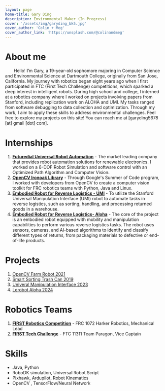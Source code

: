 ```yaml
---
layout: page
home-title: Gary Ding 
description: Environmental Maker (In Progress)
cover: '/assets/img/garyding_bk5.jpg'
cover_author: 'Colin + Meg'
cover_author_link: 'https://unsplash.com/@colinandmeg'
---
```


# About me

&emsp;&emsp;Hello! I’m Gary, a 19-year-old sophomore majoring in Computer Science and Environmental Science at Dartmouth College, originally from San Jose, California. My journey with robotics began eight years ago when I first participated in FTC (First Tech Challenge) competitions, which sparked a deep interest in intelligent robots. During high school and college, I interned at a robotics company where I worked on projects involving papers from Stanford, including replication work on ALOHA and UMI. My tasks ranged from software debugging to data collection and optimization. Through my work, I aim to apply these skills to address environmental challenges. Feel free to explore my projects on this site! You can reach me at [garyding5678 [at] gmail [dot] com].

# Internships

1. [**Futuredial Universal Robot Automation**](tech/fd-ur5-part1.html) - The market leading company that provides robot automation solutions for renewable electronics. I worked on a 6-DOF Robot Simulation and software control with an Optimized Path Algorithm and Computer Vision. 
2. [**OpenCV Ironoak Library**](tech/gsoc-2022-report.html) -  Through Google's Summer of Code program, I worked with developers from OpenCV to create a computer vision toolkit for FRC robotics teams with Python, Java and Linux.
3. [**Embodied Robot for Reverse Logistics - UMI**](tech/umi-2024-report.html) -  To utilize the Stanford Universal Manipulation Interface (UMI) robot to automate tasks in reverse logistics, such as sorting, handling, and processing returned goods in a warehouse.
3. [**Embodied Robot for Reverse Logistics- Aloha**](tech/aloha-2024-report.html) -  The core of the project is an embodied robot equipped with mobility and manipulation capabilities to perform various reverse logistics tasks. The robot uses sensors, cameras, and AI-based algorithms to identify and classify different types of returns, from packaging materials to defective or end-of-life products.



# Projects

1. [OpenCV Farm Robot 2021](tech/opencv-rover-part1.html)
2. [Smart Sorting Trash Can 2019](tech/trashcan-makerfair.html)
3. [Univeral Manipulation Interface 2023](tech/umi-part1.html)
4. [Lerobot Aloha 2024](tech/lerobot.html)


# Robotics Teams

1. [**FIRST Robotics Competition**](tech/ftc-11311.html) - FRC 1072 Harker Robotics, Mechanical Lead
2. [**FIRST Tech Challenge**](tech/ftc-11311.html) - FTC 11311 Team Paragon, Vice Captain

# Skills

- Java, Python
- RoboDK simulation, Universal Robot Script
- Pixhawk, Ardupilot, Robot Kinematics 
- OpenCV , TensorFlow/Neural Network

